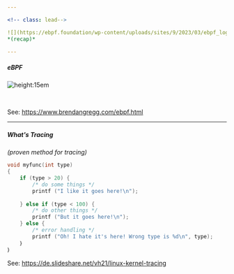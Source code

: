 ```yaml
---

<!-- class: lead-->

![](https://ebpf.foundation/wp-content/uploads/sites/9/2023/03/ebpf_logo_color_on_white-2-300x108.png)
*(recap)*

---
```


<!-- class: content -->

##### eBPF 

![height:15em](https://www.brendangregg.com/eBPF/linux_ebpf_support.png)

<br>

<see>See: https://www.brendangregg.com/ebpf.html</see>

---


<!-- class: content -->

##### What's Tracing

<text-cool-blue>*(proven method for tracing)*</text-cool-blue>

```c {0}
void myfunc(int type) 
{
	if (type > 20) {
		/* do some things */
		printf ("I like it goes here!\n"); 
	
	} else if (type < 100) { 
		/* do other things */
		printf ("But it goes here!\n");
	} else {
		/* error handling */
		printf ("Oh! I hate it's here! Wrong type is %d\n", type);
	｝
｝
```

<see>See: https://de.slideshare.net/vh21/linux-kernel-tracing</see>

